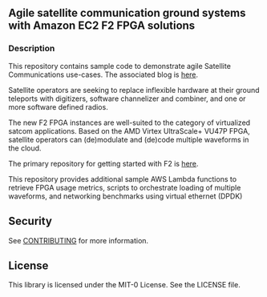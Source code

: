## Agile satellite communication ground systems with Amazon EC2 F2 FPGA solutions

### Description
This repository contains sample code to demonstrate agile Satellite Communications use-cases. The associated blog 
is [here](https://aws.amazon.com/blogs/publicsector/TODO/).

Satellite operators are seeking to replace inflexible hardware at their ground teleports with
digitizers, software channelizer and combiner, and one or more software defined radios.

The new F2 FPGA instances are well-suited to the category of virtualized satcom applications.
Based on the AMD Virtex UltraScale+ VU47P FPGA, satellite operators can (de)modulate and (de)code multiple waveforms in the cloud.

The primary repository for getting started with F2 is [here](https://github.com/aws/aws-fpga-preview/). 

This repository provides additional sample AWS Lambda functions to retrieve FPGA usage metrics, scripts to orchestrate
loading of multiple waveforms, and networking benchmarks using virtual ethernet (DPDK)


## Security

See [CONTRIBUTING](CONTRIBUTING.md#security-issue-notifications) for more information.

## License

This library is licensed under the MIT-0 License. See the LICENSE file.
